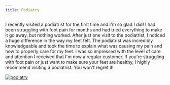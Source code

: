 ```yaml
---
title: Podiatry
---
```


I recently visited a podiatrist for the first time and I'm so glad I did! I had been struggling with foot pain for months and had tried everything to make it go away, but nothing worked. After just one visit to the podiatrist, I noticed a huge difference in the way my feet felt. The podiatrist was incredibly knowledgeable and took the time to explain what was causing my pain and how to properly care for my feet. I was so impressed with the level of care and attention I received that I'm now a regular customer. If you're struggling with foot pain or just want to make sure your feet are healthy, I highly recommend visiting a podiatrist. You won't regret it!

[![podiatry](<https://dabuttonfactory.com/button.png?t=CHECK+SERVICE&f=Noto+Sans-Bold&ts=26&tc=fff&hp=45&vp=20&c=11&bgt=unicolored&bgc=4bd42f>)](<https://londonexpertfinder.com/link>)